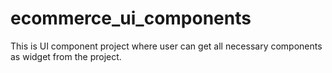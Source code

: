 # ecommerce_ui_components

This is UI component project where user can get all necessary components as widget from the project.
